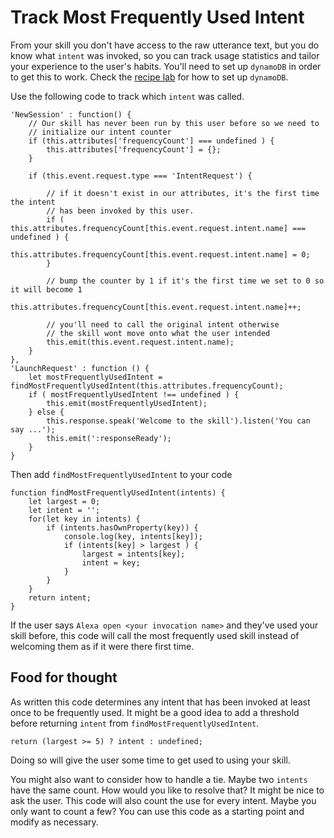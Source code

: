 # Track Most Frequently Used Intent

From your skill you don't have access to the raw utterance text, but you do know what `intent` 
was invoked, so you can track usage statistics and tailor your experience to the user's habits.
You'll need to set up `dynamoDB` in order to get this to work. Check the 
[recipe lab](http://alexa.design/labs-recipe) for how to set up `dynamoDB`.

Use the following code to track which `intent` was called.

    'NewSession' : function() {
        // Our skill has never been run by this user before so we need to 
        // initialize our intent counter
        if (this.attributes['frequencyCount'] === undefined ) {
            this.attributes['frequencyCount'] = {};
        }

        if (this.event.request.type === 'IntentRequest') {

            // if it doesn't exist in our attributes, it's the first time the intent
            // has been invoked by this user.
            if ( this.attributes.frequencyCount[this.event.request.intent.name] === undefined ) {
                this.attributes.frequencyCount[this.event.request.intent.name] = 0;
            }

            // bump the counter by 1 if it's the first time we set to 0 so it will become 1
            this.attributes.frequencyCount[this.event.request.intent.name]++;

            // you'll need to call the original intent otherwise
            // the skill wont move onto what the user intended  
            this.emit(this.event.request.intent.name); 
        }
    },    
    'LaunchRequest' : function () {
        let mostFrequentlyUsedIntent = findMostFrequentlyUsedIntent(this.attributes.frequencyCount);
        if ( mostFrequentlyUsedIntent !== undefined ) {
            this.emit(mostFrequentlyUsedIntent);
        } else {
            this.response.speak('Welcome to the skill').listen('You can say ...');
            this.emit(':responseReady');
        }
    }

Then add `findMostFrequentlyUsedIntent` to your code

    function findMostFrequentlyUsedIntent(intents) {
        let largest = 0;
        let intent = '';
        for(let key in intents) {
            if (intents.hasOwnProperty(key)) {
                console.log(key, intents[key]);
                if (intents[key] > largest ) {
                    largest = intents[key];
                    intent = key;
                }
            }
        }
        return intent;
    }

If the user says `Alexa open <your invocation name>` and they've used your skill before,
this code will call the most frequently used skill instead of welcoming them as if it were
there first time.

## Food for thought

As written this code determines any intent that has been invoked at least once to be frequently used.
It might be a good idea to add a threshold before returning `intent` from `findMostFrequentlyUsedIntent`.

`return (largest >= 5) ? intent : undefined;`

Doing so will give the user some time to get used to using your skill.

You might also want to consider how to handle a tie. Maybe two `intents` have the same count.
How would you like to resolve that? It might be nice to ask the user. This code will also
count the use for every intent. Maybe you only want to count a few? You can use this code
as a starting point and modify as necessary.